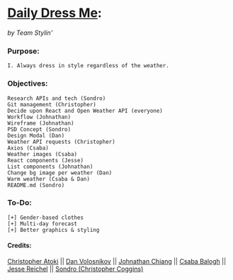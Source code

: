 # [Daily Dress Me](https://github.com/get-dressed-well/daily-dress-me): 
_by Team Stylin'_

### Purpose:
```
I. Always dress in style regardless of the weather.
```
### Objectives:
```
Research APIs and tech (Sondro)
Git management (Christopher)
Decide upon React and Open Weather API (everyone)
Workflow (Johnathan)
Wireframe (Johnathan)
PSD Concept (Sondro)
Design Modal (Dan)
Weather API requests (Christopher)
Axios (Csaba)
Weather images (Csaba)
React components (Jesse)
List components (Johnathan)
Change bg image per weather (Dan)
Warm weather (Csaba & Dan)
README.md (Sondro)
```

### To-Do:
```
[+] Gender-based clothes
[+] Multi-day forecast
[+] Better graphics & styling
```

#### Credits:
[Christopher Atoki](https://github.com/kingatoki) 
||
[Dan Volosnikov](https://github.com/lightofdavinci)
||
[Johnathan Chiang](https://github.com/bluebackground)
||
[Csaba Balogh](https://github.com/JasonCorp84)
||
[Jesse Reichel](https://github.com/KryoKorpz)
||
[Sondro (Christopher Coggins)](https://github.com/Sondro)
